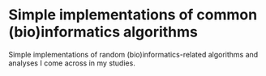# Simple implementations of common (bio)informatics algorithms

Simple implementations of random (bio)informatics-related algorithms and analyses I come across in my studies.